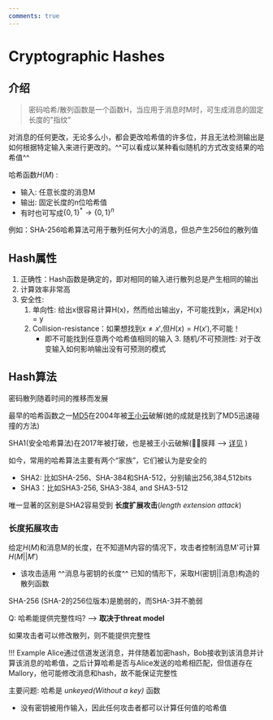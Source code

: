 ```yaml
---
comments: true
---
```


# Cryptographic Hashes

## 介绍

> 密码哈希/散列函数是一个函数H，当应用于消息时M时，可生成消息的固定长度的"指纹"

对消息的任何更改，无论多么小，都会更改哈希值的许多位，并且无法检测输出是如何根据特定输入来进行更改的。^^可以看成以某种看似随机的方式改变结果的哈希值^^

哈希函数$H(M)$ :

- 输入: 任意长度的消息M
- 输出: 固定长度的n位哈希值
- 有时也可写成$\{0,1\}^* \rightarrow \{0,1\}^n$

例如：SHA-256哈希算法可用于散列任何大小的消息，但总产生256位的散列值

## Hash属性

1. 正确性：Hash函数是确定的，即对相同的输入进行散列总是产生相同的输出
2. 计算效率非常高
3. 安全性:
      1. 单向性: 给出x很容易计算H(x)，然而给出输出y，不可能找到x，满足H(x) = y
      2. Collision-resistance：如果想找到$x \neq x'$,但$H(x) = H(x')$,不可能！
         - 即不可能找到任意两个哈希值相同的输入
       3. 随机/不可预测性: 对于改变输入如何影响输出没有可预测的模式 

## Hash算法

密码散列随着时间的推移而发展

最早的哈希函数之一[MD5](https://en.wikipedia.org/wiki/MD5)在2004年被[王小云](https://www.tsinghua.edu.cn/info/1167/93827.htm)破解(她的成就是找到了MD5迅速碰撞的方法) 

SHA1(安全哈希算法)在2017年被打破，也是被王小云破解(🧎‍♀膜拜️ --> [详见](http://www.xinhuanet.com/politics/2019-12/27/c_1125394020.htm) )

如今，常用的哈希算法主要有两个“家族”，它们被认为是安全的

- SHA2: 比如SHA-256、SHA-384和SHA-512，分别输出256,384,512bits
- SHA3：比如SHA3-256, SHA3-384, and SHA3-512

唯一显著的区别是SHA2容易受到 **长度扩展攻击**(*length extension attack*)

### 长度拓展攻击

给定$H(M)$和消息M的长度，在不知道M内容的情况下，攻击者控制消息M'可计算$H(M || M')$

- 该攻击适用 ^^消息与密钥的长度^^ 已知的情形下，采取H(密钥||消息)构造的散列函数

SHA-256 (SHA-2的256位版本)是脆弱的，而SHA-3并不脆弱

Q: 哈希能提供完整性吗?  -->  **取决于threat model**

如果攻击者可以修改散列，则不能提供完整性

!!! Example 
    Alice通过信道发送消息，并伴随着加密hash，Bob接收到该消息并计算该消息的哈希值，之后计算哈希是否与Alice发送的哈希相匹配，但信道存在Mallory，他可能修改消息和hash，故不能保证完整性

主要问题: 哈希是 *unkeyed(Without a key)* 函数

- 没有密钥被用作输入，因此任何攻击者都可以计算任何值的哈希值
